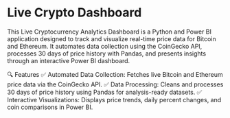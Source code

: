 # Live Crypto Dashboard

This Live Cryptocurrency Analytics Dashboard is a Python and Power BI application designed to track and visualize real-time price data for Bitcoin and Ethereum. It automates data collection using the CoinGecko API, processes 30 days of price history with Pandas, and presents insights through an interactive Power BI dashboard. 

🔍 Features
✅ Automated Data Collection: Fetches live Bitcoin and Ethereum price data via the CoinGecko API.
✅ Data Processing: Cleans and processes 30 days of price history using Pandas for analysis-ready datasets.
✅ Interactive Visualizations: Displays price trends, daily percent changes, and coin comparisons in Power BI.
